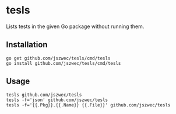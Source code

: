 tesls
==========

Lists tests in the given Go package without running them.

Installation
------------

    go get github.com/jszwec/tesls/cmd/tesls
    go install github.com/jszwec/tesls/cmd/tesls

Usage
-----

    tesls github.com/jszwec/tesls
    tesls -f='json' github.com/jszwec/tesls
    tesls -f='{{.Pkg}}.{{.Name}} {{.File}}' github.com/jszwec/tesls
